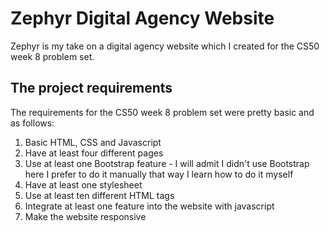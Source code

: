 # Zephyr Digital Agency Website
Zephyr is my take on a digital agency website which I created for the CS50 week 8 problem set.

## The project requirements
The requirements for the CS50 week 8 problem set were pretty basic and as follows:
1. Basic HTML, CSS and Javascript
2. Have at least four different pages
3. Use at least one Bootstrap feature - I will admit I didn't use Bootstrap here I prefer to do it manually that way I learn how to do it myself
4. Have at least one stylesheet
5. Use at least ten different HTML tags
6. Integrate at least one feature into the website with javascript
7. Make the website responsive